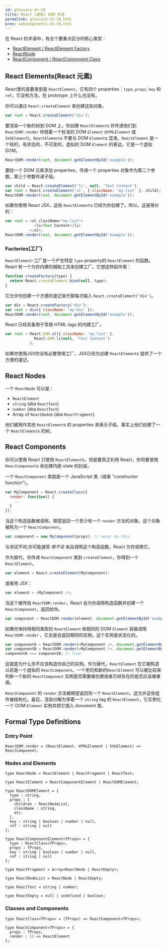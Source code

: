 ```yaml
---
id: glossary-zh-CN
title: React (虚拟) DOM 术语
permalink: glossary-zh-CN.html
prev: webcomponents-zh-CN.html
---
```


在 React 的术语中，有五个要重点区分的核心类型：

- [ReactElement / ReactElement Factory](#react-elements)
- [ReactNode](#react-nodes)
- [ReactComponent / ReactComponent Class](#react-components)

## React Elements(React 元素)

React里的首要类型是 `ReactElement`。它有四个 properties：`type`, `props`, `key` 和 `ref`。它没有方法，在 prototype 上什么也没有。

你可以通过 `React.createElement` 来创建这些对象。

```javascript
var root = React.createElement('div');
```

要渲染一个新的树到 DOM 上，你创建 `ReactElement`s 并传递他们到 `ReactDOM.render` 伴随着一个标准的 DOM `Element` (`HTMLElement` 或 `SVGElement`)。`ReactElement`s 不要与 DOM `Element`s 混淆。`ReactElement` 是一个轻的，有状态的，不可变的，虚拟的 DOM `Element` 的表达。它是一个虚拟 DOM。

```javascript
ReactDOM.render(root, document.getElementById('example'));
```

要给一个 DOM 元素添加 properties，传递一个 properties 对象作为第二个参数，第三个参数传递子级。

```javascript
var child = React.createElement('li', null, 'Text Content');
var root = React.createElement('ul', { className: 'my-list' }, child);
ReactDOM.render(root, document.getElementById('example'));
```

如果你使用 React JSX，这些 `ReactElement`s 已经为你创建了。所以，这是等价的：

```javascript
var root = <ul className="my-list">
             <li>Text Content</li>
           </ul>;
ReactDOM.render(root, document.getElementById('example'));
```

### Factories(工厂)

`ReactElement`-工厂是一个产生特定 `type` property的 `ReactElement` 的函数。React 有一个为你内建的辅助工具来创建工厂。它想这样起作用：

```javascript
function createFactory(type) {
  return React.createElement.bind(null, type);
}
```

它允许你创建一个方便的速记来代替每次输入 `React.createElement('div')`。

```javascript
var div = React.createFactory('div');
var root = div({ className: 'my-div' });
ReactDOM.render(root, document.getElementById('example'));
```

React 已经具备用于常用 HTML tags 的内建工厂。

```javascript
var root = React.DOM.ul({ className: 'my-list' },
             React.DOM.li(null, 'Text Content')
           );
```

如果你使用JSX你没有必要使用工厂。JSX已经为创建 `ReactElement`s 提供了一个方便的速记。


## React Nodes

一个 `ReactNode` 可以是：

- `ReactElement`
- `string` (aka `ReactText`)
- `number` (aka `ReactText`)
- Array of `ReactNode`s (aka `ReactFragment`)

他们被用作其他 `ReactElement`s 的 properties 来表示子级。事实上他们创建了一个 `ReactElement`s 的树。


## React Components

你可以使用 React 只使用 `ReactElement`s，但是要真正利用 React，你将要使用 `ReactComponent`s 来创建内嵌 state 的封装。

一个 `ReactComponent` 类就是一个 JavaScript 类（或者 "constructor function"）。

```javascript
var MyComponent = React.createClass({
  render: function() {
    ...
  }
});
```

当这个构造函数被调用，期望返回一个至少有一个 `render` 方法的对象。这个对象被称为一个 `ReactComponent`。

```javascript
var component = new MyComponent(props); // never do this
```

与测试不同,你可能通常 *绝不会* 亲自调用这个构造函数。React 为你调用它。

作为替代，你传递 `ReactComponent` 类到 `createElement`，你得到一个 `ReactElement`。

```javascript
var element = React.createElement(MyComponent);
```

或者用 JSX：

```javascript
var element = <MyComponent />;
```

当这个被传给 `ReactDOM.render`，React 会为你调用构造函数并创建一个 `ReactComponent`，返回给你。

```javascript
var component = ReactDOM.render(element, document.getElementById('example'));
```

如果你保持用相同类型的 `ReactElement` 和相同的 DOM `Element` 容器调用 `ReactDOM.render` ，它总是会返回相同的实例。这个实例是状态化的。

```javascript
var componentA = ReactDOM.render(<MyComponent />, document.getElementById('example'));
var componentB = ReactDOM.render(<MyComponent />, document.getElementById('example'));
componentA === componentB; // true
```

这就是为什么你不应该构造你自己的实例。作为替代，`ReactElement` 在它被构造以前是一个虚拟的 `ReactComponent`。一个老的和新的`ReactElement` 可以被比较来判断一个新的 `ReactComponent` 实例是否需要被创建或者已经存在的是否应该被重用。

 `ReactComponent` 的 `render` 方法被期望返回另一个 `ReactElement`。这允许这些组件被结构化。最后，渲染分解为带着一个 `string` tag 的 `ReactElement`，它实例化一个 DOM `Element` 实例并把它插入 document 里。


## Formal Type Definitions

### Entry Point

```
ReactDOM.render = (ReactElement, HTMLElement | SVGElement) => ReactComponent;
```

### Nodes and Elements

```
type ReactNode = ReactElement | ReactFragment | ReactText;

type ReactElement = ReactComponentElement | ReactDOMElement;

type ReactDOMElement = {
  type : string,
  props : {
    children : ReactNodeList,
    className : string,
    etc.
  },
  key : string | boolean | number | null,
  ref : string | null
};

type ReactComponentElement<TProps> = {
  type : ReactClass<TProps>,
  props : TProps,
  key : string | boolean | number | null,
  ref : string | null
};

type ReactFragment = Array<ReactNode | ReactEmpty>;

type ReactNodeList = ReactNode | ReactEmpty;

type ReactText = string | number;

type ReactEmpty = null | undefined | boolean;
```

### Classes and Components

```
type ReactClass<TProps> = (TProps) => ReactComponent<TProps>;

type ReactComponent<TProps> = {
  props : TProps,
  render : () => ReactElement
};
```
